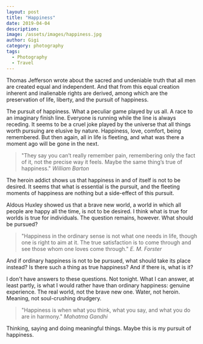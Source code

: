 ```yaml
---
layout: post
title: "Happiness"
date: 2019-04-04
description:
image: /assets/images/happiness.jpg
author: Gigi
category: photography
tags:
  - Photography
  - Travel
---
```


Thomas Jefferson wrote about the sacred and undeniable truth that all men are created equal and independent. And that from this equal creation inherent and inalienable rights are derived, among which are the preservation of life, liberty, and the pursuit of happiness.

The pursuit of happiness. What a peculiar game played by us all. A race to an imaginary finish line. Everyone is running while the line is always receding. It seems to be a cruel joke played by the universe that all things worth pursuing are elusive by nature. Happiness, love, comfort, being remembered. But then again, all in life is fleeting, and what was there a moment ago will be gone in the next.

> "They say you can’t really remember pain, remembering only the fact of it, not the precise way it feels. Maybe the same thing’s true of happiness."
> <cite>William Barton</cite>

The heroin addict shows us that happiness in and of itself is not to be desired. It seems that what is essential is the pursuit, and the fleeting moments of happiness are nothing but a side-effect of this pursuit.

Aldous Huxley showed us that a brave new world, a world in which all people are happy all the time, is not to be desired. I think what is true for worlds is true for individuals. The question remains, however. What should be pursued?

> "Happiness in the ordinary sense is not what one needs in life, though one is right to aim at it. The true satisfaction is to come through and see those whom one loves come through."
> <cite>E. M. Forster</cite>

And if ordinary happiness is not to be pursued, what should take its place instead? Is there such a thing as true happiness? And if there is, what is it?

I don't have answers to these questions. Not tonight. What I can answer, at least partly, is what I would rather have than ordinary happiness: genuine experience. The real world, not the brave new one. Water, not heroin. Meaning, not soul-crushing drudgery.

> "Happiness is when what you think, what you say, and what you do are in harmony."
> <cite>Mahatma Gandhi</cite>

Thinking, saying and doing meaningful things. Maybe this is my pursuit of happiness.
